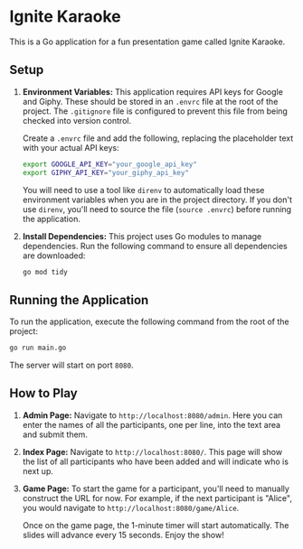 # Ignite Karaoke

This is a Go application for a fun presentation game called Ignite Karaoke.

## Setup

1.  **Environment Variables:**
    This application requires API keys for Google and Giphy. These should be stored in an `.envrc` file at the root of the project. The `.gitignore` file is configured to prevent this file from being checked into version control.

    Create a `.envrc` file and add the following, replacing the placeholder text with your actual API keys:

    ```bash
    export GOOGLE_API_KEY="your_google_api_key"
    export GIPHY_API_KEY="your_giphy_api_key"
    ```

    You will need to use a tool like `direnv` to automatically load these environment variables when you are in the project directory. If you don't use `direnv`, you'll need to source the file (`source .envrc`) before running the application.

2.  **Install Dependencies:**
    This project uses Go modules to manage dependencies. Run the following command to ensure all dependencies are downloaded:

    ```bash
    go mod tidy
    ```

## Running the Application

To run the application, execute the following command from the root of the project:

```bash
go run main.go
```

The server will start on port `8080`.

## How to Play

1.  **Admin Page:**
    Navigate to `http://localhost:8080/admin`. Here you can enter the names of all the participants, one per line, into the text area and submit them.

2.  **Index Page:**
    Navigate to `http://localhost:8080/`. This page will show the list of all participants who have been added and will indicate who is next up.

3.  **Game Page:**
    To start the game for a participant, you'll need to manually construct the URL for now. For example, if the next participant is "Alice", you would navigate to `http://localhost:8080/game/Alice`.

    Once on the game page, the 1-minute timer will start automatically. The slides will advance every 15 seconds. Enjoy the show! 